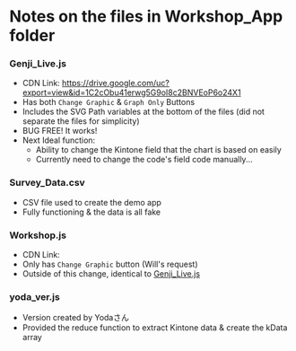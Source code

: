 # Notes on the files in Workshop_App folder

### Genji_Live.js
- CDN Link: https://drive.google.com/uc?export=view&id=1C2cObu41erwg5G9oI8c2BNVEoP6o24X1
- Has both `Change Graphic` & `Graph Only` Buttons
- Includes the SVG Path variables at the bottom of the files (did not separate the files for simplicity)
- BUG FREE! It works!
- Next Ideal function:
  - Ability to change the Kintone field that the chart is based on easily
  - Currently need to change the code's field code manually...

### Survey_Data.csv
- CSV file used to create the demo app
- Fully functioning & the data is all fake

### Workshop.js
- CDN Link:
- Only has `Change Graphic` button (Will's request)
- Outside of this change, identical to [Genji_Live.js](./Genji_Live.js)

### yoda_ver.js
- Version created by Yodaさん
- Provided the reduce function to extract Kintone data & create the kData array